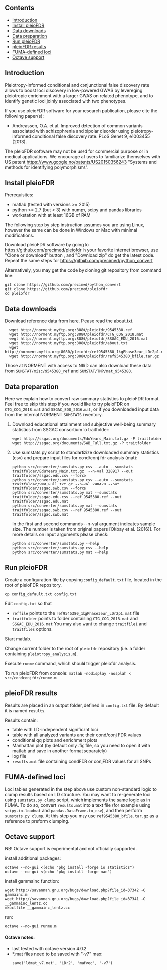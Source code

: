 ## Contents

* [Introduction](#introduction)
* [Install pleioFDR](#install-pleiofdr)
* [Data downloads](#data-downloads)
* [Data preparation](#data-preparation)
* [Run pleioFDR](#run-pleiofdr)
* [pleioFDR results](#pleiofdr-results)
* [FUMA-defined loci](#fuma-defined-loci)
* [Octave support](#octave-support)

## Introduction

Pleiotropy-informed conditional and conjunctional false discovery rate allows to boost loci discovery in low-powered GWAS by levereging pleiotropic enrichment with a larger GWAS on related phenotype, and to identify genetic loci joinly associated with two phenotypes.

If you use pleioFDR software for your research publication, please cite the following paper(s):
* Andreassen, O.A. et al. Improved detection of common variants associated with schizophrenia and bipolar disorder using pleiotropy-informed conditional false discovery rate. PLoS Genet 9, e1003455 (2013). 

The pleioFDR software may not be used for commercial purpose or in medical applications.
We encourage all users to familiarize themselves with US patent https://www.google.no/patents/US20150356243 "Systems and methods for identifying polymorphisms".

## Install pleioFDR

Prerequisites:
 - matlab (tested with versions >= 2015)
 - python >= 2.7 (but < 3) with numpy, scipy and pandas libraries
 - workstation with at least 16GB of RAM

The following step by step instruction assumes you are using Linux, however the same can be done in Windows or Mac with minimal modifications.

Download pleioFDR software by going to https://github.com/precimed/pleiofdr in your favorite internet browser, use "Clone or download" button , and "Download zip" do get the latest code. Repeat the same steps for https://github.com/precimed/python_convert 
  
Alternatively, you may get the code by cloning git repository from command line:
  ```
  git clone https://github.com/precimed/python_convert
  git clone https://github.com/precimed/pleiofdr
  cd pleiofdr
  ```

## Data downloads

Download reference data from [here](http://norment.myftp.org:8080/pleiofdr/). 
Please read the [about.txt](http://norment.myftp.org:8080/pleiofdr/about.txt).

```
  wget http://norment.myftp.org:8080/pleiofdr/9545380.ref
  wget http://norment.myftp.org:8080/pleiofdr/CTG_COG_2018.mat
  wegt http://norment.myftp.org:8080/pleiofdr/SSGAC_EDU_2016.mat
  wget http://norment.myftp.org:8080/pleiofdr/about.txt
  wget http://norment.myftp.org:8080/pleiofdr/ref9545380_1kgPhase3eur_LDr2p1.mat
  wget http://norment.myftp.org:8080/pleiofdr/ref9545380_bfile.tar.gz
  ```

Those at NORMENT with access to NIRD can also download these data from ``SUMSTAT/misc/9545380_ref`` and ``SUMSTAT/TMP/mat_9545380``.

## Data preparation

Here we explain how to convert raw summary statistics to pleioFDR format.
Feel free to skip this step if you would like to try pleioFDR on ``CTG_COG_2018.mat`` and ``SSGAC_EDU_2016.mat``,
or if you downloaded input data from the internal NORMENT ``SUMSTATS`` inventory.

1. Download educational attainment and subjective well-being summary statistics
from SSGAC consortium to traitfolder:
    ```
    wget http://ssgac.org/documents/EduYears_Main.txt.gz -P traitfolder
    wget http://ssgac.org/documents/SWB_Full.txt.gz -P traitfolder
    ```
2. Use sumstats.py script to standartizize downloaded summary statistics (csv)
and prepare input files for cond/conj fdr analysis (mat):
    ```
    python src/converter/sumstats.py csv --auto --sumstats traitfolder/EduYears_Main.txt.gz  --n-val 328917 --out traitfolder/ssgac.edu.csv --force
    python src/converter/sumstats.py csv --auto --sumstats traitfolder/SWB_Full.txt.gz --n-val 298420 --out traitfolder/ssgac.swb.csv --force
    python src/converter/sumstats.py mat --sumstats traitfolder/ssgac.edu.csv --ref 9545380.ref --out traitfolder/ssgac.edu.mat
    python src/converter/sumstats.py mat --sumstats traitfolder/ssgac.swb.csv --ref 9545380.ref --out traitfolder/ssgac.swb.mat
    ```
   In the first and second commands --n-val argument indicates sample size. The number is taken from original papers [Okbay et al. (2016)].
    For more details on input arguments please check:
    ```
    python src/converter/sumstats.py --help
    python src/converter/sumstats.py csv --help
    python src/converter/sumstats.py mat --help
    ```
 
## Run pleioFDR

  Create a configuration file by copying ``config_default.txt`` file, located in the root of pleioFDR repository.
  ```
  cp config_default.txt config.txt
  ```
  
  Edit ``config.txt`` so that 
  * ``reffile`` points to the ``ref9545380_1kgPhase3eur_LDr2p1.mat`` file
  * ``traitfolder`` points to folder containing ``CTG_COG_2018.mat`` and ``SSGAC_EDU_2016.mat``
  You may also want to change ``traitfile1`` and ``traitfiles`` options.
  
  Start matlab.
  
  Change current folder to the root of ``pleiofdr`` repository (i.e. a folder containing ``pleiotropy_analysis.m``).
  
  Execute ``runme`` command, which should trigger pleiofdr analysis.

  To run pleioFDR from console:
    ```
    matlab -nodisplay -nosplah < src/condconjfdr/runme.m
    ```
## pleioFDR results

  Results are placed in an output folder, defined in ``config.txt`` file. By default it is named ``results``.
  
  Results contain:
   * table with LD-independent significant loci
   * table with all analyzed variants and their cond/conj FDR values
   * conditional qq plots and enrichment plots
   * Manhattan plot (by default only .fig file, so you need to open it with
     matlab and save in another format separately)
   * log file
   * ``results.mat`` file containing condFDR or conjFDR values for all SNPs

## FUMA-defined loci

  Loci tables generated in the step above use custom non-standard logic to clump results based on LD structure.
  You may want to re-generate loci using ``sumstats.py clump`` script, which implements the same logic as in FUMA.
  To do so,  convert ``results.mat`` into a text file (for example using ``scipy.io.loadmat`` and ``pandas.DataFrame.to_csv``), and then perform ``sumstats.py clump``.
   At this step you may use ``ref9545380_bfile.tar.gz`` as a reference to preform clumping.

## Octave support

NB! Octave support is experimental and not officially supported.

install additional packages:
  ```
  octave --no-gui <(echo "pkg install -forge io statistics")
  octave --no-gui <(echo "pkg install -forge nan")
  ```

install  gammainc function:
  
  ```
  wget http://savannah.gnu.org/bugs/download.php?file_id=37342 -O gammainc.m
  wget http://savannah.gnu.org/bugs/download.php?file_id=37341 -O __gammainc_lentz.cc
  mkoctfile __gammainc_lentz.cc 
  ```

run:

  ```
  octave --no-gui runme.m
  ```

#### Octave notes:
* last tested with octave version 4.0.2
* *.mat files need to be saved with "-v7" max:
  ```
  save('ldmat_v7.mat', 'LDr2', 'mafvec', '-v7') 
  ```

